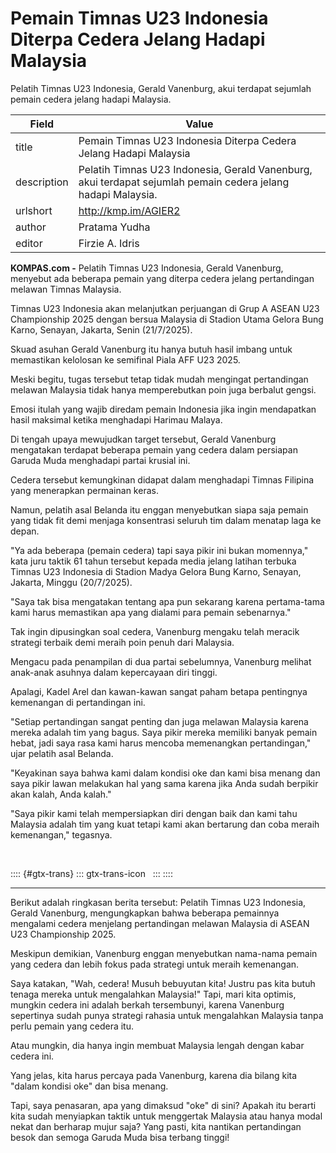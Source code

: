 # Pemain Timnas U23 Indonesia Diterpa Cedera Jelang Hadapi Malaysia

Pelatih Timnas U23 Indonesia, Gerald Vanenburg, akui terdapat sejumlah pemain cedera jelang hadapi Malaysia.

| Field       | Value                                                       |
|-------------|-------------------------------------------------------------|
| title       | Pemain Timnas U23 Indonesia Diterpa Cedera Jelang Hadapi Malaysia |
| description | Pelatih Timnas U23 Indonesia, Gerald Vanenburg, akui terdapat sejumlah pemain cedera jelang hadapi Malaysia. |
| urlshort    | http://kmp.im/AGIER2 |
| author      | Pratama Yudha |
| editor      | Firzie A. Idris |

**KOMPAS.com -** Pelatih Timnas U23 Indonesia, Gerald Vanenburg, menyebut ada beberapa pemain yang diterpa cedera jelang pertandingan melawan Timnas Malaysia.

Timnas U23 Indonesia akan melanjutkan perjuangan di Grup A ASEAN U23 Championship 2025 dengan bersua Malaysia di Stadion Utama Gelora Bung Karno, Senayan, Jakarta, Senin (21/7/2025).

Skuad asuhan Gerald Vanenburg itu hanya butuh hasil imbang untuk memastikan kelolosan ke semifinal Piala AFF U23 2025.

Meski begitu, tugas tersebut tetap tidak mudah mengingat pertandingan melawan Malaysia tidak hanya memperebutkan poin juga berbalut gengsi.

Emosi itulah yang wajib diredam pemain Indonesia jika ingin mendapatkan hasil maksimal ketika menghadapi Harimau Malaya.

Di tengah upaya mewujudkan target tersebut, Gerald Vanenburg mengatakan terdapat beberapa pemain yang cedera dalam persiapan Garuda Muda menghadapi partai krusial ini.

Cedera tersebut kemungkinan didapat dalam menghadapi Timnas Filipina yang menerapkan permainan keras.

Namun, pelatih asal Belanda itu enggan menyebutkan siapa saja pemain yang tidak fit demi menjaga konsentrasi seluruh tim dalam menatap laga ke depan.

\"Ya ada beberapa (pemain cedera) tapi saya pikir ini bukan momennya,\" kata juru taktik 61 tahun tersebut kepada media jelang latihan terbuka Timnas U23 Indonesia di Stadion Madya Gelora Bung Karno, Senayan, Jakarta, Minggu (20/7/2025).

\"Saya tak bisa mengatakan tentang apa pun sekarang karena pertama-tama kami harus memastikan apa yang dialami para pemain sebenarnya.\"

Tak ingin dipusingkan soal cedera, Vanenburg mengaku telah meracik strategi terbaik demi meraih poin penuh dari Malaysia.

Mengacu pada penampilan di dua partai sebelumnya, Vanenburg melihat anak-anak asuhnya dalam kepercayaan diri tinggi.

Apalagi, Kadel Arel dan kawan-kawan sangat paham betapa pentingnya kemenangan di pertandingan ini.

\"Setiap pertandingan sangat penting dan juga melawan Malaysia karena mereka adalah tim yang bagus. Saya pikir mereka memiliki banyak pemain hebat, jadi saya rasa kami harus mencoba memenangkan pertandingan,\" ujar pelatih asal Belanda.

\"Keyakinan saya bahwa kami dalam kondisi oke dan kami bisa menang dan saya pikir lawan melakukan hal yang sama karena jika Anda sudah berpikir akan kalah, Anda kalah.\"

\"Saya pikir kami telah mempersiapkan diri dengan baik dan kami tahu Malaysia adalah tim yang kuat tetapi kami akan bertarung dan coba meraih kemenangan,\" tegasnya.

 

:::: {#gtx-trans}
::: gtx-trans-icon
 
:::
::::

---
Berikut adalah ringkasan berita tersebut: Pelatih Timnas U23 Indonesia, Gerald Vanenburg, mengungkapkan bahwa beberapa pemainnya mengalami cedera menjelang pertandingan melawan Malaysia di ASEAN U23 Championship 2025.

 Meskipun demikian, Vanenburg enggan menyebutkan nama-nama pemain yang cedera dan lebih fokus pada strategi untuk meraih kemenangan.



Saya katakan, "Wah, cedera! Musuh bebuyutan kita! Justru pas kita butuh tenaga mereka untuk mengalahkan Malaysia!" Tapi, mari kita optimis, mungkin cedera ini adalah berkah tersembunyi, karena Vanenburg sepertinya sudah punya strategi rahasia untuk mengalahkan Malaysia tanpa perlu pemain yang cedera itu.

 Atau mungkin, dia hanya ingin membuat Malaysia lengah dengan kabar cedera ini.

 Yang jelas, kita harus percaya pada Vanenburg, karena dia bilang kita "dalam kondisi oke" dan bisa menang.

 Tapi, saya penasaran, apa yang dimaksud "oke" di sini? Apakah itu berarti kita sudah menyiapkan taktik untuk menggertak Malaysia atau hanya modal nekat dan berharap mujur saja? Yang pasti, kita nantikan pertandingan besok dan semoga Garuda Muda bisa terbang tinggi!
